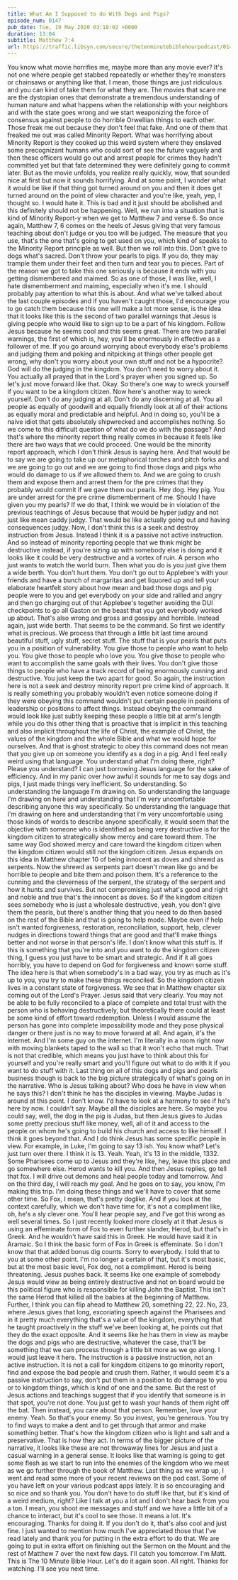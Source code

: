 ```yaml
---
title: What Am I Supposed to do With Dogs and Pigs?
episode_num: 0147
pub_date: Tue, 19 May 2020 03:18:02 +0000
duration: 13:04
subtitle: Matthew 7:4
url: https://traffic.libsyn.com/secure/thetenminutebiblehourpodcast/0147_-_Practically_Speaking_What_Am_I_Supposed_to_Do_About_Dogs_and_Pigs.mp3
---
```


 You know what movie horrifies me, maybe more than any movie ever? It's not one where people get stabbed repeatedly or whether they're monsters or chainsaws or anything like that. I mean, those things are just ridiculous and you can kind of take them for what they are. The movies that scare me are the dystopian ones that demonstrate a tremendous understanding of human nature and what happens when the relationship with your neighbors and with the state goes wrong and we start weaponizing the force of consensus against people to do horrible Orwellian things to each other. Those freak me out because they don't feel that fake. And one of them that freaked me out was called Minority Report. What was horrifying about Minority Report is they cooked up this weird system where they enslaved some precognizant humans who could sort of see the future vaguely and then these officers would go out and arrest people for crimes they hadn't committed yet but that fate determined they were definitely going to commit later. But as the movie unfolds, you realize really quickly, wow, that sounded nice at first but now it sounds horrifying. And at some point, I wonder what it would be like if that thing got turned around on you and then it does get turned around on the point of view character and you're like, yeah, yep, I thought so. I would hate it. This is bad and it just should be abolished and this definitely should not be happening. Well, we run into a situation that is kind of Minority Report-y when we get to Matthew 7 and verse 6. So once again, Matthew 7, 6 comes on the heels of Jesus giving that very famous teaching about don't judge or you too will be judged. The measure that you use, that's the one that's going to get used on you, which kind of speaks to the Minority Report principle as well. But then we roll into this. Don't give to dogs what's sacred. Don't throw your pearls to pigs. If you do, they may trample them under their feet and then turn and tear you to pieces. Part of the reason we got to take this one seriously is because it ends with you getting dismembered and maimed. So as one of those, I was like, well, I hate dismemberment and maiming, especially when it's me. I should probably pay attention to what this is about. And what we've talked about the last couple episodes and if you haven't caught those, I'd encourage you to go catch them because this one will make a lot more sense, is the idea that it looks like this is the second of two parallel warnings that Jesus is giving people who would like to sign up to be a part of his kingdom. Follow Jesus because he seems cool and this seems great. There are two parallel warnings, the first of which is, hey, you'll be enormously in effective as a follower of me. If you go around worrying about everybody else's problems and judging them and poking and nitpicking at things other people get wrong, why don't you worry about your own stuff and not be a hypocrite? God will do the judging in the kingdom. You don't need to worry about it. You actually all prayed that in the Lord's prayer when you signed up. So let's just move forward like that. Okay. So there's one way to wreck yourself if you want to be a kingdom citizen. Now here's another way to wreck yourself. Don't do any judging at all. Don't do any discerning at all. You all people as equally of goodwill and equally friendly look at all of their actions as equally moral and predictable and helpful. And in doing so, you'll be a naive idiot that gets absolutely shipwrecked and accomplishes nothing. So we come to this difficult question of what do we do with the passage? And that's where the minority report thing really comes in because it feels like there are two ways that we could proceed. One would be the minority report approach, which I don't think Jesus is saying here. And that would be to say we are going to take up our metaphorical torches and pitch forks and we are going to go out and we are going to find those dogs and pigs who would do damage to us if we allowed them to. And we are going to crush them and expose them and arrest them for the pre crimes that they probably would commit if we gave them our pearls. Hey dog. Hey pig. You are under arrest for the pre crime dismemberment of me. Should I have given you my pearls? If we do that, I think we would be in violation of the previous teachings of Jesus because that would be hyper judgy and not just like mean caddy judgy. That would be like actually going out and having consequences judgy. Now, I don't think this is a seek and destroy instruction from Jesus. Instead I think it is a passive not active instruction. And so instead of minority reporting people that we think might be destructive instead, if you're sizing up with somebody else is doing and it looks like it could be very destructive and a vortex of ruin. A person who just wants to watch the world burn. Then what you do is you just give them a wide berth. You don't hurt them. You don't go out to Applebee's with your friends and have a bunch of margaritas and get liquored up and tell your elaborate heartfelt story about how mean and bad those dogs and pig people were to you and get everybody on your side and rallied and angry and then go charging out of that Applebee's together avoiding the DUI checkpoints to go all Gaston on the beast that you got everybody worked up about. That's also wrong and gross and gossipy and horrible. Instead again, just wide berth. That seems to be the command. So first we identify what is precious. We process that through a little bit last time around beautiful stuff, ugly stuff, secret stuff. The stuff that is your pearls that puts you in a position of vulnerability. You give those to people who want to help you. You give those to people who love you. You give those to people who want to accomplish the same goals with their lives. You don't give those things to people who have a track record of being enormously cunning and destructive. You just keep the two apart for good. So again, the instruction here is not a seek and destroy minority report pre crime kind of approach. It is really something you probably wouldn't even notice someone doing if they were obeying this command wouldn't put certain people in positions of leadership or positions to affect things. Instead obeying the command would look like just subtly keeping these people a little bit at arm's length while you do this other thing that is proactive that is implicit in this teaching and also implicit throughout the life of Christ, the example of Christ, the values of the kingdom and the whole Bible and what we would hope for ourselves. And that is ghost strategic to obey this command does not mean that you give up on someone you identify as a dog in a pig. And I feel really weird using that language. You understand what I'm doing there, right? Please you understand? I can just borrowing Jesus language for the sake of efficiency. And in my panic over how awful it sounds for me to say dogs and pigs, I just made things very inefficient. So understanding. So understanding the language I'm drawing on. So understanding the language I'm drawing on here and understanding that I'm very uncomfortable describing anyone this way specifically. So understanding the language that I'm drawing on here and understanding that I'm very uncomfortable using those kinds of words to describe anyone specifically, it would seem that the objective with someone who is identified as being very destructive is for the kingdom citizen to strategically show mercy and care toward them. The same way God showed mercy and care toward the kingdom citizen when the kingdom citizen would still not the kingdom citizen. Jesus expands on this idea in Matthew chapter 10 of being innocent as doves and shrewd as serpents. Now the shrewd as serpents part doesn't mean like go and be horrible to people and bite them and poison them. It's a reference to the cunning and the cleverness of the serpent, the strategy of the serpent and how it hunts and survives. But not compromising just what's good and right and noble and true that's the innocent as doves. So if the kingdom citizen sees somebody who is just a wholesale destructive, yeah, you don't give them the pearls, but there's another thing that you need to do then based on the rest of the Bible and that is going to help mode. Maybe even if help isn't wanted forgiveness, restoration, reconciliation, support, help, clever nudges in directions toward things that are good and that'll make things better and not worse in that person's life. I don't know what this stuff is. If this is something that you're into and you want to do the kingdom citizen thing, I guess you just have to be smart and strategic. And if it all goes horribly, you have to depend on God for forgiveness and known some stuff. The idea here is that when somebody's in a bad way, you try as much as it's up to you, you try to make these things reconciled. So the kingdom citizen lives in a constant state of forgiveness. We see that in Matthew chapter six coming out of the Lord's Prayer. Jesus said that very clearly. You may not be able to be fully reconciled to a place of complete and total trust with the person who is behaving destructively, but theoretically there could at least be some kind of effort toward redemption. Unless I would assume the person has gone into complete impossibility mode and they pose physical danger or there just is no way to move forward at all. And again, it's the internet. And I'm some guy on the internet. I'm literally in a room right now with moving blankets taped to the wall so that it won't echo that much. That is not that credible, which means you just have to think about this for yourself and you're really smart and you'll figure out what to do with it if you want to do stuff with it. Last thing on all of this dogs and pigs and pearls business though is back to the big picture strategically of what's going on in the narrative. Who is Jesus talking about? Who does he have in view when he says this? I don't think he has the disciples in viewing. Maybe Judas is around at this point. I don't know. I'd have to look at a harmony to see if he's here by now. I couldn't say. Maybe all the disciples are here. So maybe you could say, well, the dog in the pig is Judas, but then Jesus gives to Judas some pretty precious stuff like money, well, all of it and access to the people on whom he's going to build his church and access to like himself. I think it goes beyond that. And I do think Jesus has some specific people in view. For example, in Luke, I'm going to say 13 ish. You know what? Let's just turn over there. I think it is 13. Yeah. Yeah, it's 13 in the middle, 1332. Some Pharisees come up to Jesus and they're like, hey, leave this place and go somewhere else. Herod wants to kill you. And then Jesus replies, go tell that fox. I will drive out demons and heal people today and tomorrow. And on the third day, I will reach my goal. And he goes on to say, you know, I'm making this trip. I'm doing these things and we'll have to cover that some other time. So Fox, I mean, that's pretty doglike. And if you look at the context carefully, which we don't have time for, it's not a compliment like, oh, he's a sly clever one. You'll hear people say, and I've got this wrong as well several times. So I just recently looked more closely at it that Jesus is using an effeminate form of Fox to even further slander, Herod, but that's in Greek. And he wouldn't have said this in Greek. He would have said it in Aramaic. So I think the basic form of Fox in Greek is effeminate. So I don't know that that added bonus dig counts. Sorry to everybody. I told that to you at some other point. I'm no longer a certain of that, but it's most basic, but at the most basic level, Fox dog, not a compliment. Herod is being threatening. Jesus pushes back. It seems like one example of somebody Jesus would view as being entirely destructive and not on board would be this political figure who is responsible for killing John the Baptist. This isn't the same Herod that killed all the babies at the beginning of Matthew. Further, I think you can flip ahead to Matthew 20, something 22, 22. No, 23, where Jesus gives that long, excoriating speech against the Pharisees and in it pretty much everything that's a value of the kingdom, everything that he taught proactively in the stuff we've been looking at, he points out that they do the exact opposite. And it seems like he has them in view as maybe the dogs and pigs who are destructive, whatever the case, that'll be something that we can process through a little bit more as we go along. I would just leave it here. The instruction is a passive instruction, not an active instruction. It is not a call for kingdom citizens to go minority report, find and expose the bad people and crush them. Rather, it would seem it's a passive instruction to say, don't put them in a position to do damage to you or to kingdom things, which is kind of one and the same. But the rest of Jesus actions and teachings suggest that if you identify that someone is in that spot, you're not done. You just get to wash your hands of them right off the bat. Then instead, you care about that person. Remember, love your enemy. Yeah. So that's your enemy. So you invest, you're generous. You try to find ways to make a dent and to get through that armor and make something better. That's how the kingdom citizen who is light and salt and a preservative. That is how they act. In terms of the bigger picture of the narrative, it looks like these are not throwaway lines for Jesus and just a casual warning in a general sense. It looks like that warning is going to get some flesh as we start to run into the enemies of the kingdom who we meet as we go further through the book of Matthew. Last thing as we wrap up, I went and read some more of your recent reviews on the pod cast. Some of you have left on your various podcast apps lately. It is so encouraging and so nice and so thank you. You don't have to do stuff like that, but it's kind of a weird medium, right? Like I talk at you a lot and I don't hear back from you a ton. I mean, you shoot me messages and stuff and we have a little bit of a chance to interact, but it's cool to see those. It means a lot. It's encouraging. Thanks for doing it. If you don't do it, that's also cool and just fine. I just wanted to mention how much I've appreciated those that I've read lately and thank you for putting in the extra effort to do that. We are going to put in extra effort on finishing out the Sermon on the Mount and the rest of Matthew 7 over the next few days. I'll catch you tomorrow. I'm Matt. This is The 10 Minute Bible Hour. Let's do it again soon. All right. Thanks for watching. I'll see you next time.